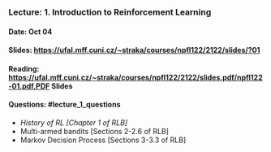 ### Lecture: 1. Introduction to Reinforcement Learning
#### Date: Oct 04
#### Slides: https://ufal.mff.cuni.cz/~straka/courses/npfl122/2122/slides/?01
#### Reading: https://ufal.mff.cuni.cz/~straka/courses/npfl122/2122/slides.pdf/npfl122-01.pdf,PDF Slides
#### Questions: #lecture_1_questions

- *History of RL [Chapter 1 of RLB]*
- Multi-armed bandits [Sections 2-2.6 of RLB]
- Markov Decision Process [Sections 3-3.3 of RLB]
